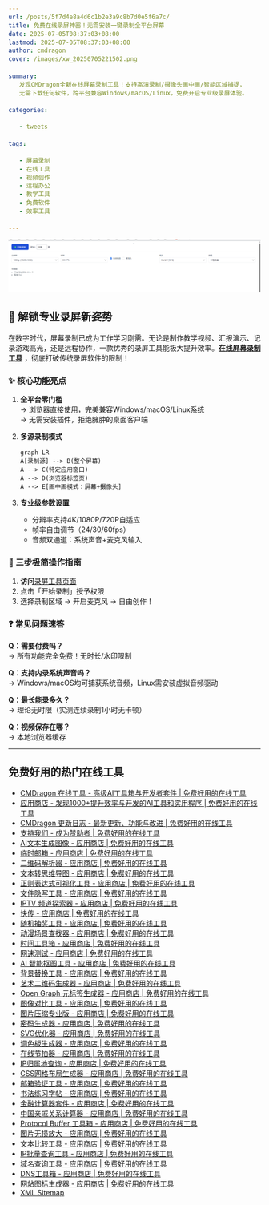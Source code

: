 ```yaml
---
url: /posts/5f7d4e8a4d6c1b2e3a9c8b7d0e5f6a7c/
title: 免费在线录屏神器！无需安装一键录制全平台屏幕
date: 2025-07-05T08:37:03+08:00
lastmod: 2025-07-05T08:37:03+08:00
author: cmdragon
cover: /images/xw_20250705221502.png

summary:
   发现CMDragon全新在线屏幕录制工具！支持高清录制/摄像头画中画/智能区域捕捉，
   无需下载任何软件，跨平台兼容Windows/macOS/Linux，免费开启专业级录屏体验。

categories:

   - tweets

tags:

   - 屏幕录制
   - 在线工具
   - 视频创作
   - 远程办公
   - 教学工具
   - 免费软件
   - 效率工具

---
```


![xw_20250705221502.png](/images/xw_20250705221502.png)
## 🎥 解锁专业录屏新姿势

在数字时代，屏幕录制已成为工作学习刚需。无论是制作教学视频、汇报演示、记录游戏高光，还是远程协作，一款优秀的录屏工具能极大提升效率。**[在线屏幕录制工具](https://tools.cmdragon.cn/zh/apps/screen-recorder)**
，彻底打破传统录屏软件的限制！

### ✨ 核心功能亮点

1. **全平台零门槛**  
   → 浏览器直接使用，完美兼容Windows/macOS/Linux系统  
   → 无需安装插件，拒绝臃肿的桌面客户端

2. **多源录制模式**
   ```mermaid
   graph LR
   A[录制源] --> B(整个屏幕)
   A --> C(特定应用窗口)
   A --> D(浏览器标签页)
   A --> E[画中画模式：屏幕+摄像头]
   ```

3. **专业级参数设置**
    - 分辨率支持4K/1080P/720P自适应
    - 帧率自由调节（24/30/60fps）
    - 音频双通道：系统声音+麦克风输入

### 🚀 三步极简操作指南

1. **访问**[录屏工具页面](https://tools.cmdragon.cn/zh/apps/screen-recorder)
2. 点击「开始录制」授予权限
3. 选择录制区域 → 开启麦克风 → 自由创作！

### ❓ 常见问题速答

**Q：需要付费吗？**  
→ 所有功能完全免费！无时长/水印限制

**Q：支持内录系统声音吗？**  
→ Windows/macOS均可捕获系统音频，Linux需安装虚拟音频驱动

**Q：最长能录多久？**  
→ 理论无时限（实测连续录制1小时无卡顿）

**Q：视频保存在哪？**  
→ 本地浏览器缓存

---

## 免费好用的热门在线工具

- [CMDragon 在线工具 - 高级AI工具箱与开发者套件 | 免费好用的在线工具](https://tools.cmdragon.cn/zh)
- [应用商店 - 发现1000+提升效率与开发的AI工具和实用程序 | 免费好用的在线工具](https://tools.cmdragon.cn/zh/apps?category=trending)
- [CMDragon 更新日志 - 最新更新、功能与改进 | 免费好用的在线工具](https://tools.cmdragon.cn/zh/changelog)
- [支持我们 - 成为赞助者 | 免费好用的在线工具](https://tools.cmdragon.cn/zh/sponsor)
- [AI文本生成图像 - 应用商店 | 免费好用的在线工具](https://tools.cmdragon.cn/zh/apps/text-to-image-ai)
- [临时邮箱 - 应用商店 | 免费好用的在线工具](https://tools.cmdragon.cn/zh/apps/temp-email)
- [二维码解析器 - 应用商店 | 免费好用的在线工具](https://tools.cmdragon.cn/zh/apps/qrcode-parser)
- [文本转思维导图 - 应用商店 | 免费好用的在线工具](https://tools.cmdragon.cn/zh/apps/text-to-mindmap)
- [正则表达式可视化工具 - 应用商店 | 免费好用的在线工具](https://tools.cmdragon.cn/zh/apps/regex-visualizer)
- [文件隐写工具 - 应用商店 | 免费好用的在线工具](https://tools.cmdragon.cn/zh/apps/steganography-tool)
- [IPTV 频道探索器 - 应用商店 | 免费好用的在线工具](https://tools.cmdragon.cn/zh/apps/iptv-explorer)
- [快传 - 应用商店 | 免费好用的在线工具](https://tools.cmdragon.cn/zh/apps/snapdrop)
- [随机抽奖工具 - 应用商店 | 免费好用的在线工具](https://tools.cmdragon.cn/zh/apps/lucky-draw)
- [动漫场景查找器 - 应用商店 | 免费好用的在线工具](https://tools.cmdragon.cn/zh/apps/anime-scene-finder)
- [时间工具箱 - 应用商店 | 免费好用的在线工具](https://tools.cmdragon.cn/zh/apps/time-toolkit)
- [网速测试 - 应用商店 | 免费好用的在线工具](https://tools.cmdragon.cn/zh/apps/speed-test)
- [AI 智能抠图工具 - 应用商店 | 免费好用的在线工具](https://tools.cmdragon.cn/zh/apps/background-remover)
- [背景替换工具 - 应用商店 | 免费好用的在线工具](https://tools.cmdragon.cn/zh/apps/background-replacer)
- [艺术二维码生成器 - 应用商店 | 免费好用的在线工具](https://tools.cmdragon.cn/zh/apps/artistic-qrcode)
- [Open Graph 元标签生成器 - 应用商店 | 免费好用的在线工具](https://tools.cmdragon.cn/zh/apps/open-graph-generator)
- [图像对比工具 - 应用商店 | 免费好用的在线工具](https://tools.cmdragon.cn/zh/apps/image-comparison)
- [图片压缩专业版 - 应用商店 | 免费好用的在线工具](https://tools.cmdragon.cn/zh/apps/image-compressor)
- [密码生成器 - 应用商店 | 免费好用的在线工具](https://tools.cmdragon.cn/zh/apps/password-generator)
- [SVG优化器 - 应用商店 | 免费好用的在线工具](https://tools.cmdragon.cn/zh/apps/svg-optimizer)
- [调色板生成器 - 应用商店 | 免费好用的在线工具](https://tools.cmdragon.cn/zh/apps/color-palette)
- [在线节拍器 - 应用商店 | 免费好用的在线工具](https://tools.cmdragon.cn/zh/apps/online-metronome)
- [IP归属地查询 - 应用商店 | 免费好用的在线工具](https://tools.cmdragon.cn/zh/apps/ip-geolocation)
- [CSS网格布局生成器 - 应用商店 | 免费好用的在线工具](https://tools.cmdragon.cn/zh/apps/css-grid-layout)
- [邮箱验证工具 - 应用商店 | 免费好用的在线工具](https://tools.cmdragon.cn/zh/apps/email-validator)
- [书法练习字帖 - 应用商店 | 免费好用的在线工具](https://tools.cmdragon.cn/zh/apps/calligraphy-practice)
- [金融计算器套件 - 应用商店 | 免费好用的在线工具](https://tools.cmdragon.cn/zh/apps/finance-calculator-suite)
- [中国亲戚关系计算器 - 应用商店 | 免费好用的在线工具](https://tools.cmdragon.cn/zh/apps/chinese-kinship-calculator)
- [Protocol Buffer 工具箱 - 应用商店 | 免费好用的在线工具](https://tools.cmdragon.cn/zh/apps/protobuf-toolkit)
- [图片无损放大 - 应用商店 | 免费好用的在线工具](https://tools.cmdragon.cn/zh/apps/image-upscaler)
- [文本比较工具 - 应用商店 | 免费好用的在线工具](https://tools.cmdragon.cn/zh/apps/text-compare)
- [IP批量查询工具 - 应用商店 | 免费好用的在线工具](https://tools.cmdragon.cn/zh/apps/ip-batch-lookup)
- [域名查询工具 - 应用商店 | 免费好用的在线工具](https://tools.cmdragon.cn/zh/apps/domain-finder)
- [DNS工具箱 - 应用商店 | 免费好用的在线工具](https://tools.cmdragon.cn/zh/apps/dns-toolkit)
- [网站图标生成器 - 应用商店 | 免费好用的在线工具](https://tools.cmdragon.cn/zh/apps/favicon-generator)
- [XML Sitemap](https://tools.cmdragon.cn/sitemap_index.xml)
